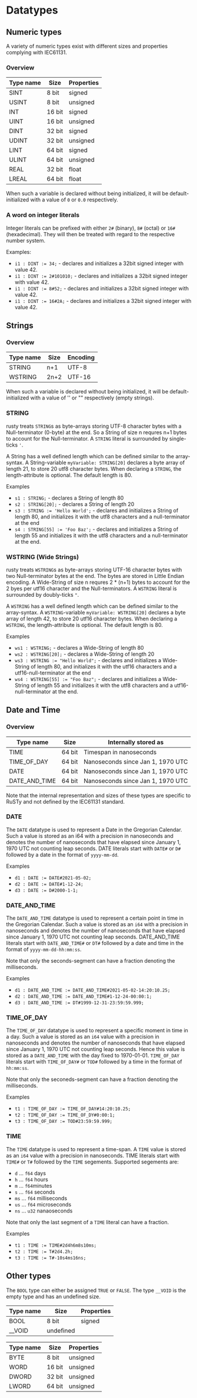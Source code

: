 # Datatypes

## Numeric types
A variety of numeric types exist with different sizes and properties complying
with IEC61131.

### Overview
| Type name | Size   | Properties |
|-----------|--------|------------|
| SINT      | 8 bit  | signed     |
| USINT     | 8 bit  | unsigned   |
| INT       | 16 bit | signed     |
| UINT      | 16 bit | unsigned   |
| DINT      | 32 bit | signed     |
| UDINT     | 32 bit | unsigned   |
| LINT      | 64 bit | signed     |
| ULINT     | 64 bit | unsigned   |
| REAL      | 32 bit | float      |
| LREAL     | 64 bit | float      |

When such a variable is declared without being initialized, it will
be default-initialized with a value of `0` or `0.0` respectively.

### A word on integer literals
Integer literals can be prefixed with either `2#` (binary), `8#` (octal) or
`16#` (hexadecimal). They will then be treated with regard to the respective number system.

Examples:
- `i1 : DINT := 34;` - declares and initializes a 32bit signed integer with value 42.
- `i1 : DINT := 2#101010;` - declares and initializes a 32bit signed integer with value 42.
- `i1 : DINT := 8#52;` - declares and initializes a 32bit signed integer with value 42.
- `i1 : DINT := 16#2A;` - declares and initializes a 32bit signed integer with value 42.

## Strings

### Overview
| Type name | Size | Encoding |
|-----------|------|----------|
| STRING    | n+1  | UTF-8    |
| WSTRING   | 2n+2 | UTF-16   |

When such a variable is declared without being initialized, it will
be default-initialized with a value of '' or "" respectively (empty strings).

### STRING
rusty treats `STRING`s as byte-arrays storing UTF-8 character bytes with a Null-terminator (0-byte) at the end. 
So a String of size n requres n+1 bytes to account for the Null-terminator.
A `STRING` literal is surrounded by single-ticks `'`.

A String has a well defined length which can be defined similar to the array-syntax. A String-variable 
`myVariable: STRING[20]` declares a byte array of length 21, to store 20 utf8 character bytes. When 
declaring a `STRING`, the length-attribute is optional. The default length is 80.

Examples
- `s1 : STRING;` - declares a String of length 80
- `s2 : STRING[20];` - declares a String of length 20
- `s3 : STRING := 'Hello World';` - declares and initializes a String of length 80, and initializes it with the utf8 characters and a null-terminator at the end
- `s4 : STRING[55] := 'Foo Baz';` - declares and initializes a String of length 55 and initializes it with the utf8 characters and a null-terminator at the end.

### WSTRING (Wide Strings)
rusty treats `WSTRING`s as byte-arrays storing UTF-16 character bytes with two Null-terminator bytes at the end. The bytes are stored in Little Endian encoding. A Wide-String of size n requres 2 * (n+1) bytes to account for the 2 byes per utf16 character and the Null-terminators. A `WSTRING` literal is surrounded by doubly-ticks `"`.

A `WSTRING` has a well defined length which can be defined similar to the array-syntax. A `WSTRING`-variable 
`myVariable: WSTRING[20]` declares a byte array of length 42, to store 20 utf16 character bytes. When 
declaring a `WSTRING`, the length-attribute is optional. The default length is 80.

Examples
- `ws1 : WSTRING;` - declares a Wide-String of length 80
- `ws2 : WSTRING[20];` - declares a Wide-String of length 20
- `ws3 : WSTRING := "Hello World";` - declares and initializes a Wide-String of length 80, and initializes it with the utf16 characters and a utf16-null-terminator at the end
- `ws4 : WSTRING[55] := "Foo Baz";` - declares and initializes a Wide-String of length 55 and initializes it with the utf8 characters and a utf16-null-terminator at the end.

## Date and Time

### Overview
| Type name       | Size   | Internally stored as               |
|-----------------|--------|------------------------------------|
| TIME            | 64 bit | Timespan in nanoseconds            |
| TIME\_OF\_DAY   | 64 bit | Nanoseconds since Jan 1, 1970 UTC |
| DATE            | 64 bit | Nanoseconds since Jan 1, 1970 UTC |
| DATE\_AND\_TIME | 64 bit | Nanoseconds since Jan 1, 1970 UTC |

Note that the internal representation and sizes of these types are specific
to RuSTy and not defined by the IEC61131 standard.

### DATE
The `DATE` datatype is used to represent a Date in the Gregorian Calendar. Such a value is 
stored as an i64 with a precision in nanoseconds and denotes the number of nanoseconds 
that have elapsed since January 1, 1970 UTC not counting leap seconds. DATE literals start 
with `DATE#` or `D#` followed by a date in the format of `yyyy-mm-dd`.

Examples
- `d1 : DATE := DATE#2021-05-02;`
- `d2 : DATE := DATE#1-12-24;`
- `d3 : DATE := D#2000-1-1;`

### DATE_AND_TIME
The `DATE_AND_TIME` datatype is used to represent a certain point in time in the Gregorian Calendar.
Such a value is stored as an `i64` with a precision in nanoseconds and denotes the
number of nanoseconds that have elapsed since January 1, 1970 UTC not counting leap seconds.
DATE_AND_TIME literals start with `DATE_AND_TIME#` or `DT#` followed by a date and time in the
format of `yyyy-mm-dd-hh:mm:ss`.

Note that only the seconds-segment can have a fraction denoting the milliseconds.

Examples
- `d1 : DATE_AND_TIME := DATE_AND_TIME#2021-05-02-14:20:10.25;`
- `d2 : DATE_AND_TIME := DATE_AND_TIME#1-12-24-00:00:1;`
- `d3 : DATE_AND_TIME := DT#1999-12-31-23:59:59.999;`

### TIME_OF_DAY
The `TIME_OF_DAY` datatype is used to represent a specific moment in time in a day.
Such a value is stored as an `i64` value with a precision in nanoseconds and denotes the
number of nanoseconds that have elapsed since January 1, 1970 UTC not counting leap seconds.
Hence this value is stored as a `DATE_AND_TIME` with the day fixed to 1970-01-01.
`TIME_OF_DAY` literals start with `TIME_OF_DAY#` or `TOD#` followed by a time in the
format of `hh:mm:ss`.

Note that only the seconeds-segment can have a fraction denoting the milliseconds.

Examples
- `t1 : TIME_OF_DAY := TIME_OF_DAY#14:20:10.25;`
- `t2 : TIME_OF_DAY := TIME_OF_DY#0:00:1;`
- `t3 : TIME_OF_DAY := TOD#23:59:59.999;`

### TIME
The `TIME` datatype is used to represent a time-span. A `TIME` value is stored as an
`i64` value with a precision in nanoseconds.
TIME literals start with `TIME#` or `T#` followed by the `TIME` segements. Supported segements are:
- `d` ... `f64` days
- `h` ... `f64` hours
- `m` ... `f64`minutes
- `s` ... `f64` seconds
- `ms` ... `f64` milliseconds
- `us` ... `f64` microseconds
- `ns` ... `u32` nanaoseconds

Note that only the last segment of a `TIME` literal can have a fraction.

Examples
- `t1 : TIME := TIME#2d4h6m8s10ms;`
- `t2 : TIME := T#2d4.2h;`
- `t3 : TIME := T#-10s4ms16ns;`


## Other types

The `BOOL` type can either be assigned `TRUE` or `FALSE`. The type `__VOID` is the
empty type and has an undefined size.

| Type name   | Size      | Properties |
|-------------|-----------|------------|
| BOOL        | 8 bit     | signed     |
| \_\_VOID    | undefined |            |

| Type name | Size   | Properties |
|-----------|--------|------------|
| BYTE      | 8 bit  | unsigned   |
| WORD      | 16 bit | unsigned   |
| DWORD     | 32 bit | unsigned   |
| LWORD     | 64 bit | unsigned   |

